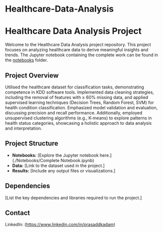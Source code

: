 # Healthcare-Data-Analysis

# Healthcare Data Analysis Project

Welcome to the Healthcare Data Analysis project repository. This project focuses on analyzing healthcare data to derive meaningful insights and trends. The Jupyter notebook containing the complete work can be found in the [notebooks](./notebooks/) folder.

## Project Overview

Utilised the healthcare dataset for classification tasks, demonstrating competence in KDD software tools. Implemented data cleaning strategies, including the removal of features with ≥ 60% missing data, and applied supervised learning techniques (Decision Trees, Random Forest, SVM) for health condition classification. Emphasized model validation and evaluation, discussing precision and recall performance. Additionally, employed unsupervised clustering algorithms (e.g., K-means) to explore patterns in health status categories, showcasing a holistic approach to data analysis and interpretation.

## Project Structure

- **Notebooks:** [Explore the Jupyter notebook here.](./Notebooks/Complete Notebook.ipynb)
- **Data:** [Link to the dataset used in the project.]
- **Results:** [Include any output files or visualizations.]

## Dependencies

[List the key dependencies and libraries required to run the project.]

## Contact
LinkedIn: (https://www.linkedin.com/in/prasaddkadam)

